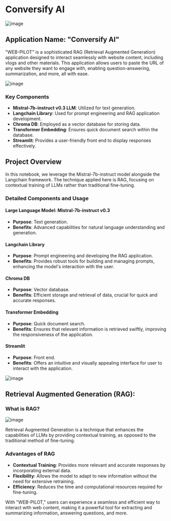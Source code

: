 # Conversify AI

![image](https://github.com/user-attachments/assets/92b27a1b-207d-4f8b-a7d0-f96765e89742)


## Application Name: "Conversify AI"

"WEB-PILOT" is a sophisticated RAG (Retrieval Augmented Generation) application designed to interact seamlessly with website content, including vlogs and other materials. This application allows users to paste the URL of any website they want to engage with, enabling question-answering, summarization, and more, all with ease. 

![image](https://miro.medium.com/v2/resize:fit:2000/1*-0ROJw3TW0-06m7QckWlPQ.png)


### Key Components

- **Mistral-7b-instruct v0.3 LLM**: Utilized for text generation.
- **Langchain Library**: Used for prompt engineering and RAG application development.
- **Chroma DB**: Employed as a vector database for storing data.
- **Transformer Embedding**: Ensures quick document search within the database.
- **Streamlit**: Provides a user-friendly front end to display responses effectively.

## Project Overview

In this notebook, we leverage the Mistral-7b-instruct model alongside the Langchain framework. The technique applied here is RAG, focusing on contextual training of LLMs rather than traditional fine-tuning.

### Detailed Components and Usage

#### Large Language Model: Mistral-7b-instruct v0.3
- **Purpose**: Text generation.
- **Benefits**: Advanced capabilities for natural language understanding and generation.

#### Langchain Library
- **Purpose**: Prompt engineering and developing the RAG application.
- **Benefits**: Provides robust tools for building and managing prompts, enhancing the model's interaction with the user.

#### Chroma DB
- **Purpose**: Vector database.
- **Benefits**: Efficient storage and retrieval of data, crucial for quick and accurate responses.

#### Transformer Embedding
- **Purpose**: Quick document search.
- **Benefits**: Ensures that relevant information is retrieved swiftly, improving the responsiveness of the application.

#### Streamlit
- **Purpose**: Front end.
- **Benefits**: Offers an intuitive and visually appealing interface for user to interact with the application.
  
![image](https://github.com/user-attachments/assets/b6abcc74-5614-4296-ad7f-f83ed9cafa8e)


## Retrieval Augmented Generation (RAG):

### What is RAG?

![image](https://media.licdn.com/dms/image/D5612AQGnuid-nR0Oyg/article-cover_image-shrink_600_2000/0/1700412265265?e=1727308800&v=beta&t=9dpO2cDBu4xlPcYdzSor2B5qIo-pAHdOa3EFexRHyfg)

Retrieval Augmented Generation is a technique that enhances the capabilities of LLMs by providing contextual training, as opposed to the traditional method of fine-tuning. 

### Advantages of RAG
- **Contextual Training**: Provides more relevant and accurate responses by incorporating external data.
- **Flexibility**: Allows the model to adapt to new information without the need for extensive retraining.
- **Efficiency**: Reduces the time and computational resources required for fine-tuning.

With "WEB-PILOT," users can experience a seamless and efficient way to interact with web content, making it a powerful tool for extracting and summarizing information, answering questions, and more.
